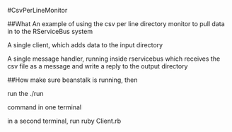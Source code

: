 #CsvPerLineMonitor

##What
An example of using the csv per line directory monitor to pull data in to the RServiceBus system

A single client, which adds data to the input directory

A single message handler, running inside rservicebus which receives 
the csv file as a message and write a reply to the output directory


##How
make sure beanstalk is running, then

run the
  ./run

command in one terminal

in a second terminal, run
  ruby Client.rb


